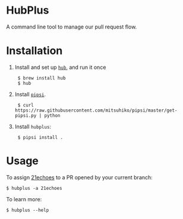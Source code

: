 # HubPlus

A command line tool to manage our pull request flow.


# Installation

1. Install and set up [`hub`](https://github.com/github/hub#installation), and run it once

        $ brew install hub
        $ hub

2. Install [`pipsi`](https://github.com/mitsuhiko/pipsi#readme).

        $ curl https://raw.githubusercontent.com/mitsuhiko/pipsi/master/get-pipsi.py | python

3. Install `hubplus`:

        $ pipsi install .


# Usage

To assign [21echoes](https://github.com/21echoes/) to a PR opened by your current branch:

    $ hubplus -a 21echoes
    
To learn more:

    $ hubplus --help
